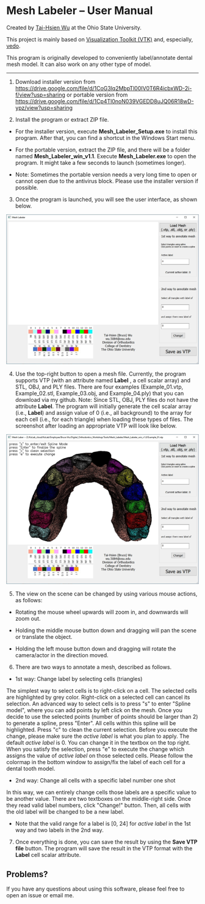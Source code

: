 Mesh Labeler – User Manual
==========================

Created by [Tai-Hsien Wu](https://github.com/Tai-Hsien) at the Ohio State University.

This project is mainly based on [Visualization Toolkit (VTK)](https://vtk.org/) and, especially, [vedo](https://github.com/marcomusy/vedo).

This program is originally developed to conveniently label/annotate dental mesh model. It can also work on any other type of model.

------------

1.  Download installer version from
	<https://drive.google.com/file/d/1CoG3lq2MbpTl00IV0T6R4icbxWD-2i-f/view?usp=sharing>
	or portable version from
    <https://drive.google.com/file/d/1Cp4Tl0noN039VGEDD8uJQ06R18wD-ypz/view?usp=sharing>

2.  Install the program or extract ZIP file.

-   For the installer version, execute **Mesh_Labeler_Setup.exe** to install this program. After that, you can find a shortcut in the Windows Start menu.

-   For the portable version, extract the ZIP file, and there will be a folder named
    **Mesh_Labeler_win_v1.1**. Execute **Mesh_Labeler.exe** to open the program. It might take a few seconds to launch (sometimes longer). 
	
-   Note: Sometimes the portable version needs a very long time to open or cannot open due to the antivirus block. Please use the installer version if possible.
	
3. 	Once the program is launched, you will see the user interface, as shown below.

![Figure 1. The user interface of **Mesh Labeler**](./figure1.jpg)

4.  Use the top-right button to open a mesh file. Currently, the program supports VTP
    (with an attribute named **Label** , a cell scalar array) and STL, OBJ, and PLY files. There are four examples (Example_01.vtp, Example_02.stl, Example_03.obj, and Example_04.ply) that you can download via my github. Note: Since STL, OBJ, PLY files do not have the attribute **Label**.
    The program will initially generate the cell scalar array (i.e., **Label**)
    and assign value of 0 (i.e., all background) to the array for each cell
    (i.e., for each triangle) when loading these types of files. The
    screenshot after loading an appropriate VTP will look like below.

![Figure 2. After loading a suitable VTP file, you can see the model in the center of the window.](./figure2.jpg)

5.  The view on the scene can be changed by using various mouse actions, as
    follows:

-   Rotating the mouse wheel upwards will zoom in, and downwards will zoom out.

-   Holding the middle mouse button down and dragging will pan the scene or
    translate the object.

-   Holding the left mouse button down and dragging will rotate the camera/actor
    in the direction moved.

6.  There are two ways to annotate a mesh, described as follows.

-   1st way: Change label by selecting cells (triangles)

The simplest way to select cells is to right-click on a cell. The selected cells are highlighted by grey color. Right-click on a selected cell can cancel its selection.
An advanced way to select cells is to press "s" to enter "Spline model", where you can add points by left click on the mesh. Once you decide to use the selected points (number of points should be larger than 2) to generate a spline, press "Enter". All cells within this spline will be highlighted.
 Press "c" to clean the current selection. Before you execute the change, please make sure the *active label* is what you plan to apply. The default *active label* is 0. You can change it in the textbox on the top right.
When you satisfy the selection, press "e" to execute the change which assigns the value of *active label* on those selected cells. Please follow the colormap in the bottom window
to assign/fix the label of each cell for a dental tooth model.

-   2nd way: Change all cells with a specific label number one shot

In this way, we can entirely change cells those labels are a specific value to be
another value. There are two textboxes on the middle-right side. Once they read valid label numbers, click "Change!"
button. Then, all cells with the old label will be changed to be a new label.

-	Note that the valid range for a label is [0, 24] for *active label* in the 1st way and two labels in the 2nd way.

7.  Once everything is done, you can save the result by using the **Save VTP
    file** button. The program will save the result in the VTP format with the
    **Label** cell scalar attribute.

Problems?
--------

If you have any questions about using this software, please feel free to open an issue or email me.